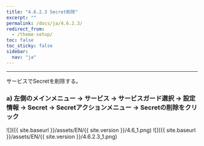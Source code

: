 ```yaml
---
title: "4.6.2.3 Secret削除"
excerpt: ""
permalink: /docs/ja/4.6.2.3/
redirect_from:
  - /theme-setup/
toc: false
toc_sticky: false
sidebar:
  nav: "ja"
---
```



---

サービスでSecretを削除する。

### a\) 左側のメインメニュー → サービス → サービスガード選択 → 設定情報 → Secret → Secretアクションメニュー → Secretの削除をクリック
![]({{ site.baseurl }}/assets/EN/{{ site.version }}/4.6_1.png)
![]({{ site.baseurl }}/assets/EN/{{ site.version }}/4.6.2.3_1.png)
